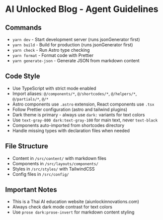 # AI Unlocked Blog - Agent Guidelines

## Commands

- `yarn dev` - Start development server (runs jsonGenerator first)
- `yarn build` - Build for production (runs jsonGenerator first)
- `yarn check` - Run Astro type checking
- `yarn format` - Format code with Prettier
- `yarn generate-json` - Generate JSON from markdown content

## Code Style

- Use TypeScript with strict mode enabled
- Import aliases: `@/components/*`, `@/shortcodes/*`, `@/helpers/*`, `@/partials/*`, `@/*`
- Astro components use `.astro` extension, React components use `.tsx`
- Follow Prettier configuration (astro and tailwind plugins)
- Dark theme is primary - always use `dark:` variants for text colors
- Use `text-gray-800 dark:text-gray-100` for main text, never `text-black`
- Components auto-imported from shortcodes directory
- Handle missing types with declaration files when needed

## File Structure

- Content in `/src/content/` with markdown files
- Components in `/src/layouts/components/`
- Styles in `/src/styles/` with TailwindCSS
- Config files in `/src/config/`

## Important Notes

- This is a Thai AI education website (aiunlockinnovations.com)
- Always check dark mode contrast for text colors
- Use `prose dark:prose-invert` for markdown content styling
